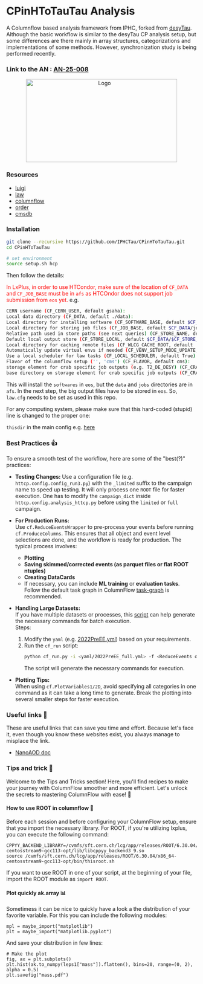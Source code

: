 # CPinHToTauTau Analysis

A Columnflow based analysis framework from IPHC, forked from [desyTau](https://github.com/DesyTau/CPinHToTauTau). Although the basic workflow is similar to the desyTau CP analysis setup, but some differences are there mainly in array structures, categorizations and implementations of some methods. However, synchronization study is being performed recently.

### Link to the AN : [AN-25-008](https://gitlab.cern.ch/tdr/notes/AN-25-008)

<!-- marker-before-logo -->

<div style="text-align: center;">
    <img src="assets/logo.png" alt="Logo" style="width: 400px; height: 220px; display: block; margin: 0 auto;">
</div>

<!-- marker-after-logo -->

### Resources

- [luigi](https://github.com/spotify/luigi)
- [law](https://github.com/riga/law)
- [columnflow](https://github.com/IPHCTau/columnflow)
- [order](https://github.com/riga/order)
- [cmsdb](https://github.com/IPHCTau/cmsdb)

### Installation

```sh
git clone --recursive https://github.com/IPHCTau/CPinHToTauTau.git
cd CPinHToTauTau

# set environment
source setup.sh hcp
```

Then follow the details:

<span style="color:red">In LxPlus, in order to use HTCondor, make sure of the location of `CF_DATA` and `CF_JOB_BASE` must be in `afs` as HTCOndor does not support job submission from `eos` yet. </span>
e.g.

```sh
CERN username (CF_CERN_USER, default gsaha):
Local data directory (CF_DATA, default ./data):
Local directory for installing software (CF_SOFTWARE_BASE, default $CF_DATA/software):  /eos/user/g/gsaha/CPinHToTauTauData
Local directory for storing job files (CF_JOB_BASE, default $CF_DATA/jobs):             
Relative path used in store paths (see next queries) (CF_STORE_NAME, default cf_store):  
Default local output store (CF_STORE_LOCAL, default $CF_DATA/$CF_STORE_NAME):  
Local directory for caching remote files (CF_WLCG_CACHE_ROOT, default ''):  
Automatically update virtual envs if needed (CF_VENV_SETUP_MODE_UPDATE, default False):  
Use a local scheduler for law tasks (CF_LOCAL_SCHEDULER, default True):  
Flavor of the columnflow setup ('', 'cms') (CF_FLAVOR, default cms):  
storage element for crab specific job outputs (e.g. T2_DE_DESY) (CF_CRAB_STORAGE_ELEMENT, default ''):  
base directory on storage element for crab specific job outputs (CF_CRAB_BASE_DIRECTORY, default /store/user/$CF_CERN_USER/cf_crab_outputs):
```

This will install the `softwares` in `eos`, but the `data` and `jobs` directories are in `afs`.
In the next step, the big output files have to be stored in `eos`.
So, `law.cfg` needs to be set as used in this repo. 

For any computing system, please make sure that this hard-coded (stupid) line is changed to the proper one:

`thisdir` in the main config e.g. [here](https://github.com/IPHCTau/CPinHToTauTau/blob/main/httcp/config/config_run3.py#L35)

### Best Practices :+1:

To ensure a smooth test of the workflow, here are some of the "best(?)" practices:

- **Testing Changes:**
  Use a configuration file (e.g. `httcp.config.config_run3.py`) with the `_limited` suffix to the campaign name to speed up testing. It will only process one `ROOT` file for faster execution. One has to modify the `campaign_dict` inside `httcp.config.analysis_httcp.py` before using the `limited` or `full` campaign. 

- **For Production Runs:**  
  Use `cf.ReduceEventsWrapper` to pre-process your events before running `cf.ProduceColumns`. This ensures that all object and event level selections are done, and the workflow is ready for production. The typical process involves:
  - **Plotting**
  - **Saving skimmed/corrected events (as parquet files or flat ROOT ntuples)**
  - **Creating DataCards**
  - If necessary, you can include **ML training** or **evaluation tasks**.  
  Follow the default task graph in ColumnFlow [task-graph](https://github.com/columnflow/columnflow/wiki#default-task-graph) is recommended.

- **Handling Large Datasets:**  
  If you have multiple datasets or processes, this [script](https://github.com/IPHCTau/CPinHToTauTau/blob/main/cf_run.py) can help generate the necessary commands for batch execution.  
  Steps:
  1. Modify the `yaml` (e.g. [2022PreEE.yml](https://github.com/IPHCTau/CPinHToTauTau/blob/main/yamls/2022PreEE.yml)) based on your requirements.
  2. Run the `cf_run` script:  
     ```sh
     python cf_run.py -i <yaml/2022PreEE_full.yml> -f <ReduceEvents or other> -l <if you want to use limited config>
     ```
     The script will generate the necessary commands for execution.

- **Plotting Tips:**  
  When using `cf.PlotVariables1/2D`, avoid specifying all categories in one command as it can take a long time to generate. Break the plotting into several smaller steps for faster execution.


### Useful links :paperclip: 
These are useful links that can save you time and effort.  Because let's face it, even though you know these websites exist, you always manage to misplace the link.

- [NanoAOD doc](https://cms-nanoaod-integration.web.cern.ch/autoDoc/NanoAODv12/2022/2023/doc_DYJetsToLL_M-50_TuneCP5_13p6TeV-madgraphMLM-pythia8_Run3Summer22NanoAODv12-130X_mcRun3_2022_realistic_v5-v2.html#GenPart)

### Tips and trick :hear_no_evil:
Welcome to the Tips and Tricks section! Here, you'll find recipes to make your journey with ColumnFlow smoother and more efficient. Let's unlock the secrets to mastering ColumnFlow with ease! :rocket:


#### How to use ROOT in columnflow :deciduous_tree:
Before each session and before configuring your ColumnFlow setup, ensure that you import the necessary library. For ROOT, if you're utilizing lxplus, you can execute the following command:

```
CPPYY_BACKEND_LIBRARY=/cvmfs/sft.cern.ch/lcg/app/releases/ROOT/6.30.04/x86_64-centosstream9-gcc113-opt/lib/libcppyy_backend3_9.so
source /cvmfs/sft.cern.ch/lcg/app/releases/ROOT/6.30.04/x86_64-centosstream9-gcc113-opt/bin/thisroot.sh 
```

If you want to use ROOT in one of your script, at the beginning of your file, import the ROOT module as `import ROOT`.

#### Plot quickly ak.array :bar_chart:	
Sometimess it can be nice to quickly have a look a the distribution of your favorite variable. For this you can include the following modules: 
```
mpl = maybe_import("matplotlib")
plt = maybe_import("matplotlib.pyplot")
```

And save your distribution in few lines:

```
# Make the plot
fig, ax = plt.subplots()
plt.hist(ak.to_numpy(leps1["mass"]).flatten(), bins=20, range=(0, 2), alpha = 0.5)
plt.savefig("mass.pdf") 
```